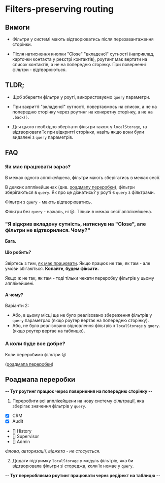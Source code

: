 # Filters-preserving routing

## Вимоги

* Фільтри у системі мають відтворюватись після перезавантаження сторінки.

* Після натиснення кнопки "Close" "вкладеної" сутності (наприклад, карточки контакта у реєстрі контактів),
роутинг має вертати на список контактів, а не на попередню сторінку. При поверненні фільтри - відтворюються.

## TLDR;

* Щоб зберегти фільтри у роуті, використовуємо `query` параметри.

* При закритті "вкладеної" сутності, повертаємось на список, а не на попередню сторінку через роутинг на конкретну сторінку,
а не на `.back()`.

* Для цього необхідно зберігати фільтри також у `localStorage`, та відтворювати їх при відкритті сторінки, навіть якщо
вони були видалені з `query` параметрів.

## FAQ

### Як має працювати зараз?

В межах одного апплікейшена, фільтри мають зберігатись в межах сесії.

В деяких апплікейшенах (див. [роадмапу переробки](#роадмапа-переробки)), фільтри зберігаються в `query`. Як про це дізнатись?
у роуті є `query` з фільтрами.

Фільтри з `query` - мають відтворюватись.

Фільтри без `query` - нажаль, ні 😢. Тільки в межах сесії апплікейшена.

### "Я відкрив вкладену сутність, натиснув на "Close", але фільтри не відтворилися. Чому?"

**Бага.**

#### Шо робить?

Звіртесь з тим, [як має працювати](#як-має-працювати-зараз). Якщо працює не так, як там - але умови збігаються.
**Копайте, будем фіксати.**

Якщо ж не так, як там - тоді тільки чекати переробку фільтрів у цьому апплікейшені.

#### А чому?

Варіанти 2:
- Або, в цьому місці ще не було реалізовано збереження фільтрів у `query` параметрах (якщо роутер вертає на попередню сторінку).
- Або, не було реалізовано відновлення фільтрів з `localStorage` у `query`. (якщо роутер вертає на таблицю).

### А коли буде все добре?

Коли переробимо фільтри 😢

([роадмапа переробки](#роадмапа-переробки))

## Роадмапа переробки

**-- Тут роутинг працює через повернення на попередню сторінку --**

1. Переробити всі апплікейшени на нову систему фільтрації, яка зберігає значення фільтрів у `query`.

- [x] CRM
- [x] Audit
- [] History
- [] Supervisor
- [] Admin

_Флова, авторизації, віджета - не стосується._

2. Додати підтримку `localStorage` у модуль фільтрів, яка би відтворювала фільтри зі стореджа, коли їх немає у `query`.

**-- Тут переробляємо роутинг працювати через редірект на таблицю --**

